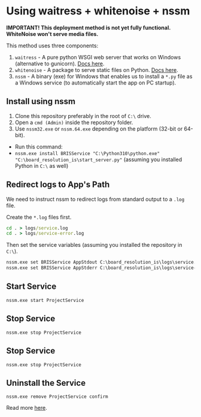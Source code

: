 # Using waitress + whitenoise + nssm

**IMPORTANT! This deployment method is not yet fully functional. WhiteNoise won't serve media files.**

This method uses three components:
1. `waitress` - A pure python WSGI web server that works on Windows (alternative to gunicorn). [Docs here](https://docs.pylonsproject.org/projects/waitress/en/latest/).
2. `whitenoise` - A package to serve static files on Python. [Docs here](http://whitenoise.evans.io/en/stable/).
3. `nssm` - A binary (exe) for Windows that enables us to install a `*.py` file as a Windows service (to automatically start the app on PC startup).

## Install using nssm
1. Clone this repository preferably in the root of `C:\` drive.
2. Open a `cmd (Admin)` inside the repository folder.
3. Use `nssm32.exe` or `nssm.64.exe` depending on the platform (32-bit or 64-bit).
  - Run this command:
  - `nssm.exe install BRISService "C:\Python310\python.exe" "C:\board_resolution_is\start_server.py"` (assuming you installed Python in `C:\` as well)

## Redirect logs to App's Path
We need to instruct nssm to redirect logs from standard output to a `.log` file.

Create the `*.log` files first.
```bat
cd . > logs/service.log
cd . > logs/service-error.log
```

Then set the service variables (assuming you installed the repository in `C:\`).
```bat
nssm.exe set BRISService AppStdout C:\board_resolution_is\logs\service.log
nssm.exe set BRISService AppStderr C:\board_resolution_is\logs\service-error.log
```

<!--
nssm64.exe set BRISService AppStdout C:\Users\Kyle\repos\board_resolution_is\logs\service.log
nssm64.exe set BRISService AppStderr C:\Users\Kyle\repos\board_resolution_is\logs\service-error.log
-->

## Start Service
`nssm.exe start ProjectService`

## Stop Service
`nssm.exe stop ProjectService`

## Stop Service
`nssm.exe stop ProjectService`

## Uninstall the Service
`nssm.exe remove ProjectService confirm`

Read more [here](https://stackoverflow.com/a/46450007).